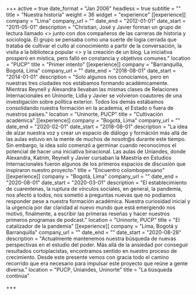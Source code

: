 +++
active = true
date_format = "Jan 2006"
headless = true
subtitle = ""
title = "Nuestra historia"
weight = 36
widget = "experience"
[[experience]]
company = "Lima"
company_url = ""
date_end = "2012-01-01"
date_start = "2011-05-01"
description = "Christian, José y Javier forman un grupo de lectura llamado <<Logos no estructurado>> junto con dos compañeros de las carreras de historia y sociología. El grupo se pensaba como una suerte de logia cerrada que trataba de cultivar el culto al conocimiento a partir de la conversación, la visita a la biblioteca popular <<Amazonas>> y la creación de un blog. La iniciativa prosperó en mística, pero falló en constancia y objetivos comunes."
location = "PUCP"
title = "Primer intento"
[[experience]]
company = "Barranquilla, Bogotá, Lima"
company_url = ""
date_end = "2018-08-01"
date_start = "2014-01-01"
description = "Solo algunos nos conocíamos, pero en nuestras tres ciudades nos estábamos formando académicamente. Mientras Reynell y Alexandra llevaban las mismas clases de Relaciones Internacionales en Uninorte, Lidia y Javier se volvieron coautores de una investigación sobre política exterior. Todos los demás estábamos consolidando nuestra formación en la academia, el Estado o fuera de nuestros países."
location = "Uninorte, PUCP"
title = "Cultivación académica"
[[experience]]
company = "Bogotá, Lima"
company_url = ""
date_end = "2020-02-01"
date_start = "2018-08-01"
description = "La idea de alzar nuestra voz y crear un espacio de diálogo y formáción más allá de las aulas estuvo en la mente de muchos de nosotr@s durante este tiempo. Sin embargo, la idea solo comenzó a germinar cuando reconocimos el potencial de hacer una iniciativa binacional. Las aulas de Uniandes, donde Alexandra, Katrim, Reynell y Javier cursaban la Maestría en Estudios Internacionales fueron algunos de los primeros espacios de discusión que inspiraron nuestro proyecto."
title = "Encuentro colomboperuano"
[[experience]]
company = "Bogotá, Lima"
company_url = ""
date_end = "2020-08-01"
date_start = "2020-03-01"
description = "El establecimiento de cuarentenas, la ruptura de vínculos sociales, en general, la pandemia, nos afectó a todos, nos sometió a preguntas nuevas que no podíamos responder pese a nuestra formación académica. Nuestra curiosidad inicial y la urgencia por dar claridad al nuevo mundo que está emergiendo nos motivó, finalmente, a escribir las primeras reseñas y hacer nuestros primeros programas de podcast."
location = "Uninorte, PUCP"
title = "El catalizador de la pandemia"
[[experience]]
company = "Lima, Bogotá y Barranquilla"
company_url = ""
date_end = ""
date_start = "2020-08-28"
description = "Actualmente mantenemos nuestra búsqueda de nuevas perspectivas en el estudio del poder. Más allá de la ansiedad por conseguir resultados cortoplacistas, encontramos sentido en nuestro proceso de crecimiento. Desde este presente vemos con gracia todo el camino recorrido que era necesario para impulsar este proyecto que reúne a gente diversa."
location = "PUCP, Uniandes, Uninorte"
title = "La búsqueda continúa"

+++
